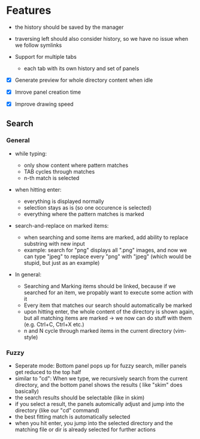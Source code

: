 # Features
- the history should be saved by the manager
- traversing left should also consider history, so we have no issue when we follow symlinks

- Support for multiple tabs
  - each tab with its own history and set of panels

- [x] Generate preview for whole directory content when idle

- [x] Imrove panel creation time

- [x] Improve drawing speed

## Search

### General
- while typing: 
  - only show content where pattern matches
  - TAB cycles through matches
  - n-th match is selected

- when hitting enter:
  - everything is displayed normally
  - selection stays as is (so one occurence is selected)
  - everything where the pattern matches is marked

- search-and-replace on marked items:
  - when searching and some items are marked, add ability to replace substring with new input
  - example: search for "png" displays all ".png" images, and now we can type "jpeg" to replace
    every "png" with "jpeg" (which would be stupid, but just as an example)

- In general:
  - Searching and Marking items should be linked,
    because if we searched for an item, we propably want to execute some action with it
  - Every item that matches our search should automatically be marked
  - upon hitting enter, the whole content of the directory is shown again, but all matching items are marked
    -> we now can do stuff with them (e.g. Ctrl+C, Ctrl+X etc.)
  - n and N cycle through marked items in the current directory (vim-style)


### Fuzzy
- Seperate mode: Bottom panel pops up for fuzzy search, miller panels get reduced to the top half
- similar to "cd": When we type, we recursively search from the current directory, and the bottom panel shows the results
  ( like "skim" does basically)
- the search results should be selectable (like in skim)
- if you select a result, the panels automically adjust and jump into the directory (like our "cd" command)
- the best fitting match is automatically selected
- when you hit enter, you jump into the selected directory and the matching file or dir is already selected for further actions
